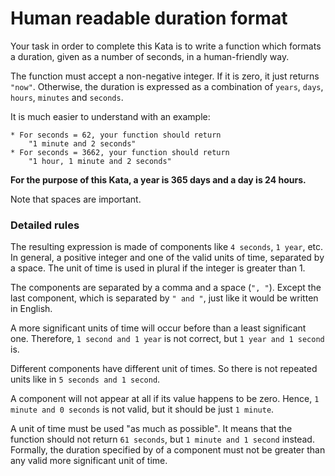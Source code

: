 # Human readable duration format

<div class="markdown prose max-w-5xl mx-auto" id="description"><p>Your task in order to complete this Kata is to write a function which formats a duration, given as a number of seconds, in a human-friendly way.</p>
<p>The function must accept a non-negative integer. If it is zero, it just returns <code>"now"</code>. Otherwise,  the duration is expressed as a combination of <code>years</code>, <code>days</code>, <code>hours</code>, <code>minutes</code> and <code>seconds</code>.</p>
<p>It is much easier to understand with an example:</p>
<pre><code class="language-text">* For seconds = 62, your function should return 
    "1 minute and 2 seconds"
* For seconds = 3662, your function should return
    "1 hour, 1 minute and 2 seconds"
</code></pre>
<p><strong>For the purpose of this Kata, a year is 365 days and a day is 24 hours.</strong></p>
<p>Note that spaces are important.</p>
<h3 id="detailed-rules">Detailed rules</h3>
<p>The resulting expression is made of components like <code>4 seconds</code>, <code>1 year</code>, etc.  In general, a positive integer and one of the valid units of time, separated by a space. The unit of time is used in plural if the integer is greater than 1.</p>
<p>The components are separated by a comma and a space (<code>", "</code>). Except the last component, which is separated by <code>" and "</code>, just like it would be written in English. </p>
<p>A more significant units of time will occur before than a least significant one. Therefore, <code>1 second and 1 year</code> is not correct, but <code>1 year and 1 second</code> is.</p>
<p>Different components have different unit of times. So there is not repeated units like in <code>5 seconds and 1 second</code>.</p>
<p>A component will not appear at all if its value happens to be zero.  Hence, <code>1 minute and 0 seconds</code> is not valid, but it should be just <code>1 minute</code>.</p>
<p> A unit of time must be used "as much as possible". It means that the function should not return <code>61 seconds</code>, but <code>1 minute and 1 second</code> instead.  Formally, the duration specified by  of a component must not be greater than any valid more significant unit of time.</p>
</div>